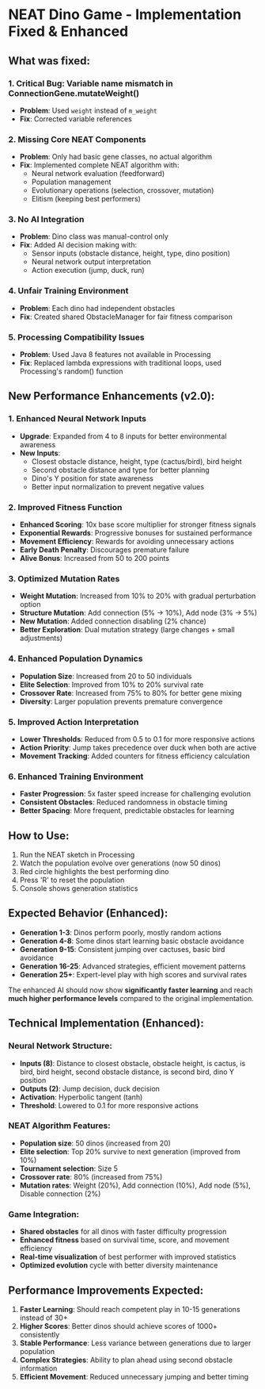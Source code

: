 # NEAT Dino Game - Implementation Fixed & Enhanced

## What was fixed:

### 1. **Critical Bug**: Variable name mismatch in ConnectionGene.mutateWeight()
- **Problem**: Used `weight` instead of `m_weight`
- **Fix**: Corrected variable references

### 2. **Missing Core NEAT Components**
- **Problem**: Only had basic gene classes, no actual algorithm
- **Fix**: Implemented complete NEAT algorithm with:
  - Neural network evaluation (feedforward)
  - Population management
  - Evolutionary operations (selection, crossover, mutation)
  - Elitism (keeping best performers)

### 3. **No AI Integration**
- **Problem**: Dino class was manual-control only
- **Fix**: Added AI decision making with:
  - Sensor inputs (obstacle distance, height, type, dino position)
  - Neural network output interpretation
  - Action execution (jump, duck, run)

### 4. **Unfair Training Environment**
- **Problem**: Each dino had independent obstacles
- **Fix**: Created shared ObstacleManager for fair fitness comparison

### 5. **Processing Compatibility Issues**
- **Problem**: Used Java 8 features not available in Processing
- **Fix**: Replaced lambda expressions with traditional loops, used Processing's random() function

## New Performance Enhancements (v2.0):

### 1. **Enhanced Neural Network Inputs**
- **Upgrade**: Expanded from 4 to 8 inputs for better environmental awareness
- **New Inputs**: 
  - Closest obstacle distance, height, type (cactus/bird), bird height
  - Second obstacle distance and type for better planning
  - Dino's Y position for state awareness
  - Better input normalization to prevent negative values

### 2. **Improved Fitness Function**
- **Enhanced Scoring**: 10x base score multiplier for stronger fitness signals
- **Exponential Rewards**: Progressive bonuses for sustained performance
- **Movement Efficiency**: Rewards for avoiding unnecessary actions
- **Early Death Penalty**: Discourages premature failure
- **Alive Bonus**: Increased from 50 to 200 points

### 3. **Optimized Mutation Rates**
- **Weight Mutation**: Increased from 10% to 20% with gradual perturbation option
- **Structure Mutation**: Add connection (5% → 10%), Add node (3% → 5%)
- **New Mutation**: Added connection disabling (2% chance)
- **Better Exploration**: Dual mutation strategy (large changes + small adjustments)

### 4. **Enhanced Population Dynamics**
- **Population Size**: Increased from 20 to 50 individuals
- **Elite Selection**: Improved from 10% to 20% survival rate
- **Crossover Rate**: Increased from 75% to 80% for better gene mixing
- **Diversity**: Larger population prevents premature convergence

### 5. **Improved Action Interpretation**
- **Lower Thresholds**: Reduced from 0.5 to 0.1 for more responsive actions
- **Action Priority**: Jump takes precedence over duck when both are active
- **Movement Tracking**: Added counters for fitness efficiency calculation

### 6. **Enhanced Training Environment**
- **Faster Progression**: 5x faster speed increase for challenging evolution
- **Consistent Obstacles**: Reduced randomness in obstacle timing
- **Better Spacing**: More frequent, predictable obstacles for learning

## How to Use:

1. Run the NEAT sketch in Processing
2. Watch the population evolve over generations (now 50 dinos)
3. Red circle highlights the best performing dino
4. Press 'R' to reset the population
5. Console shows generation statistics

## Expected Behavior (Enhanced):

- **Generation 1-3**: Dinos perform poorly, mostly random actions
- **Generation 4-8**: Some dinos start learning basic obstacle avoidance
- **Generation 9-15**: Consistent jumping over cactuses, basic bird avoidance
- **Generation 16-25**: Advanced strategies, efficient movement patterns
- **Generation 25+**: Expert-level play with high scores and survival rates

The enhanced AI should now show **significantly faster learning** and reach **much higher performance levels** compared to the original implementation.

## Technical Implementation (Enhanced):

### Neural Network Structure:
- **Inputs (8)**: Distance to closest obstacle, obstacle height, is cactus, is bird, bird height, second obstacle distance, is second bird, dino Y position
- **Outputs (2)**: Jump decision, duck decision
- **Activation**: Hyperbolic tangent (tanh)
- **Threshold**: Lowered to 0.1 for more responsive actions

### NEAT Algorithm Features:
- **Population size**: 50 dinos (increased from 20)
- **Elite selection**: Top 20% survive to next generation (improved from 10%)
- **Tournament selection**: Size 5
- **Crossover rate**: 80% (increased from 75%)
- **Mutation rates**: Weight (20%), Add connection (10%), Add node (5%), Disable connection (2%)

### Game Integration:
- **Shared obstacles** for all dinos with faster difficulty progression
- **Enhanced fitness** based on survival time, score, and movement efficiency
- **Real-time visualization** of best performer with improved statistics
- **Optimized evolution** cycle with better diversity maintenance

## Performance Improvements Expected:

1. **Faster Learning**: Should reach competent play in 10-15 generations instead of 30+
2. **Higher Scores**: Better dinos should achieve scores of 1000+ consistently
3. **Stable Performance**: Less variance between generations due to larger population
4. **Complex Strategies**: Ability to plan ahead using second obstacle information
5. **Efficient Movement**: Reduced unnecessary jumping and better timing